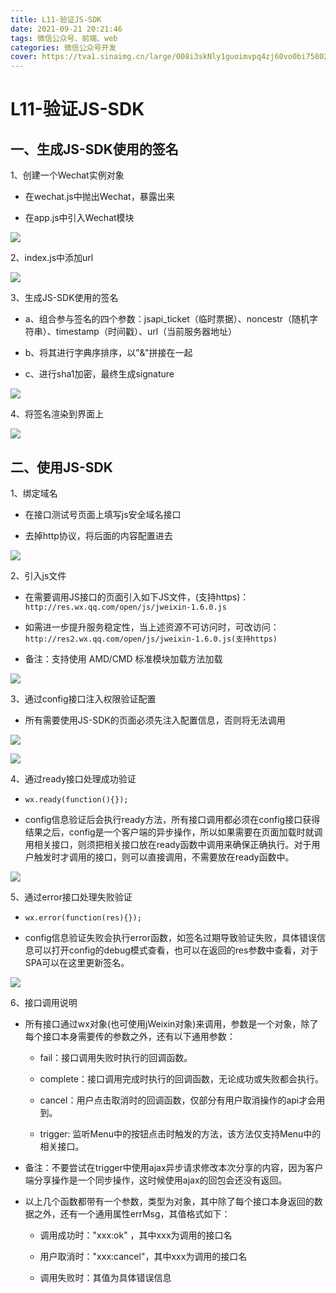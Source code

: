```yaml
---
title: L11-验证JS-SDK
date: 2021-09-21 20:21:46
tags: 微信公众号、前端、web
categories: 微信公众号开发
cover: https://tva1.sinaimg.cn/large/008i3skNly1guoimvpq4zj60vo0bi75802.jpg
---
```


# **L11-验证JS-SDK**

## **一、生成JS-SDK使用的签名** 

1、创建一个Wechat实例对象  

- 在wechat.js中抛出Wechat，暴露出来

- 在app.js中引入Wechat模块  

![](https://tva1.sinaimg.cn/large/008i3skNly1guoipfzwqyj615s03kdfv02.jpg)  

2、index.js中添加url  

![](https://tva1.sinaimg.cn/large/008i3skNly1guoipugua2j6146088q3o02.jpg)  

3、生成JS-SDK使用的签名  
- a、组合参与签名的四个参数：jsapi_ticket（临时票据）、noncestr（随机字符串）、timestamp（时间戳）、url（当前服务器地址）
  
- b、将其进行字典序排序，以"&"拼接在一起
  
- c、进行sha1加密，最终生成signature  

![](https://tva1.sinaimg.cn/large/008i3skNly1guoir5k3c3j619s0u0dj702.jpg)  

4、将签名渲染到界面上  

![](https://tva1.sinaimg.cn/large/008i3skNly1guoirign71j615e08u74n02.jpg)  



## **二、使用JS-SDK**  

1、绑定域名

- 在接口测试号页面上填写js安全域名接口

- 去掉http协议，将后面的内容配置进去  

![](https://tva1.sinaimg.cn/large/008i3skNly1guoisl2yrqj61ls0ewgmy02.jpg)  

2、引入js文件

- 在需要调用JS接口的页面引入如下JS文件，(支持https)：`http://res.wx.qq.com/open/js/jweixin-1.6.0.js`
  
- 如需进一步提升服务稳定性，当上述资源不可访问时，可改访问：`http://res2.wx.qq.com/open/js/jweixin-1.6.0.js(支持https)`

- 备注：支持使用 AMD/CMD 标准模块加载方法加载  

![](https://tva1.sinaimg.cn/large/008i3skNly1guoiu6oeaij618i058t9i02.jpg)  

3、通过config接口注入权限验证配置

- 所有需要使用JS-SDK的页面必须先注入配置信息，否则将无法调用  

![](https://tva1.sinaimg.cn/large/008i3skNly1guoiukv6kej614a0d6gmr02.jpg)  

![](https://tva1.sinaimg.cn/large/008i3skNly1guoiurhlg8j61mm0g8jtn02.jpg)  

4、通过ready接口处理成功验证  
- `wx.ready(function(){});`

- config信息验证后会执行ready方法，所有接口调用都必须在config接口获得结果之后，config是一个客户端的异步操作，所以如果需要在页面加载时就调用相关接口，则须把相关接口放在ready函数中调用来确保正确执行。对于用户触发时才调用的接口，则可以直接调用，不需要放在ready函数中。  

![](https://tva1.sinaimg.cn/large/008i3skNly1guoivjq2f1j617w090jsf02.jpg)  

5、通过error接口处理失败验证  
- `wx.error(function(res){});`

- config信息验证失败会执行error函数，如签名过期导致验证失败，具体错误信息可以打开config的debug模式查看，也可以在返回的res参数中查看，对于SPA可以在这里更新签名。  

![](https://tva1.sinaimg.cn/large/008i3skNly1guoiw5q32ij617k07mq3l02.jpg)  


6、接口调用说明
- 所有接口通过wx对象(也可使用jWeixin对象)来调用，参数是一个对象，除了每个接口本身需要传的参数之外，还有以下通用参数：
  
   -  fail：接口调用失败时执行的回调函数。
  
   - complete：接口调用完成时执行的回调函数，无论成功或失败都会执行。

   - cancel：用户点击取消时的回调函数，仅部分有用户取消操作的api才会用到。
  
   - trigger: 监听Menu中的按钮点击时触发的方法，该方法仅支持Menu中的相关接口。

- 备注：不要尝试在trigger中使用ajax异步请求修改本次分享的内容，因为客户端分享操作是一个同步操作，这时候使用ajax的回包会还没有返回。

- 以上几个函数都带有一个参数，类型为对象，其中除了每个接口本身返回的数据之外，还有一个通用属性errMsg，其值格式如下：

   - 调用成功时："xxx:ok" ，其中xxx为调用的接口名

   - 用户取消时："xxx:cancel"，其中xxx为调用的接口名
  
   - 调用失败时：其值为具体错误信息